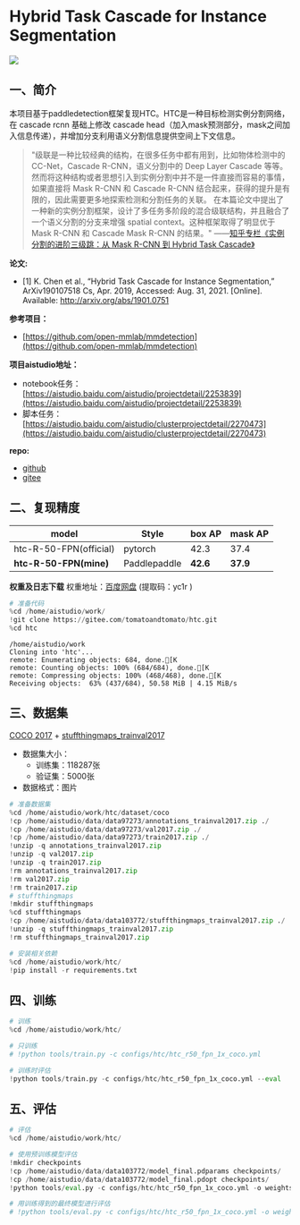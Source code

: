 # 	Hybrid Task Cascade for Instance Segmentation

![](https://ai-studio-static-online.cdn.bcebos.com/66df6d440dd7436da1135b665898c696e921d665f7f4423ea20f00bc56fbeb62)


## 一、简介

本项目基于paddledetection框架复现HTC。HTC是一种目标检测实例分割网络，在 cascade rcnn 基础上修改 cascade head（加入mask预测部分，mask之间加入信息传递），并增加分支利用语义分割信息提供空间上下文信息。

 >"级联是一种比较经典的结构，在很多任务中都有用到，比如物体检测中的 CC-Net，Cascade R-CNN，语义分割中的 Deep Layer Cascade 等等。然而将这种结构或者思想引入到实例分割中并不是一件直接而容易的事情，如果直接将 Mask R-CNN 和 Cascade R-CNN 结合起来，获得的提升是有限的，因此需要更多地探索检测和分割任务的关联。
在本篇论文中提出了一种新的实例分割框架，设计了多任务多阶段的混合级联结构，并且融合了一个语义分割的分支来增强 spatial context。这种框架取得了明显优于 Mask R-CNN 和 Cascade Mask R-CNN 的结果。"
——[知乎专栏《实例分割的进阶三级跳：从 Mask R-CNN 到 Hybrid Task Cascade》](https://zhuanlan.zhihu.com/p/57629509)

**论文:**
- [1] K. Chen et al., “Hybrid Task Cascade for Instance Segmentation,” ArXiv190107518 Cs, Apr. 2019, Accessed: Aug. 31, 2021. [Online]. Available: http://arxiv.org/abs/1901.0751 <br>

**参考项目：**
- [https://github.com/open-mmlab/mmdetection](https://github.com/open-mmlab/mmdetection)

**项目aistudio地址：**
- notebook任务：[https://aistudio.baidu.com/aistudio/projectdetail/2253839](https://aistudio.baidu.com/aistudio/projectdetail/2253839)
- 脚本任务：[https://aistudio.baidu.com/aistudio/clusterprojectdetail/2270473](https://aistudio.baidu.com/aistudio/clusterprojectdetail/2270473)

**repo:**
- [github](https://github.com/laihuihui/htc)
- [gitee](https://gitee.com/tomatoandtomato/htc)

## 二、复现精度

|  model   | Style  | box AP  | mask AP  |
|  ----  | ----  | ----  | ----  |
| htc-R-50-FPN(official)  | pytorch | 42.3 | 37.4 |
| **htc-R-50-FPN(mine)**  | Paddlepaddle | **42.6** | **37.9** |

**权重及日志下载**
权重地址：[百度网盘](https://pan.baidu.com/s/1fThnatGEWrfFm3Q1fagBjQ) (提取码：yc1r )


```python
# 准备代码
%cd /home/aistudio/work/
!git clone https://gitee.com/tomatoandtomato/htc.git
%cd htc
```

    /home/aistudio/work
    Cloning into 'htc'...
    remote: Enumerating objects: 684, done.[K
    remote: Counting objects: 100% (684/684), done.[K
    remote: Compressing objects: 100% (468/468), done.[K
    Receiving objects:  63% (437/684), 50.58 MiB | 4.15 MiB/s  

## 三、数据集

[COCO 2017](https://cocodataset.org/#download) + [stuffthingmaps_trainval2017](http://calvin.inf.ed.ac.uk/wp-content/uploads/data/cocostuffdataset/stuffthingmaps_trainval2017.zip)

- 数据集大小：
  - 训练集：118287张
  - 验证集：5000张
- 数据格式：图片


```python
# 准备数据集
%cd /home/aistudio/work/htc/dataset/coco
!cp /home/aistudio/data/data97273/annotations_trainval2017.zip ./
!cp /home/aistudio/data/data97273/val2017.zip ./
!cp /home/aistudio/data/data97273/train2017.zip ./
!unzip -q annotations_trainval2017.zip
!unzip -q val2017.zip
!unzip -q train2017.zip
!rm annotations_trainval2017.zip
!rm val2017.zip
!rm train2017.zip
# stuffthingmaps
!mkdir stuffthingmaps
%cd stuffthingmaps
!cp /home/aistudio/data/data103772/stuffthingmaps_trainval2017.zip ./
!unzip -q stuffthingmaps_trainval2017.zip
!rm stuffthingmaps_trainval2017.zip
```


```python
# 安装相关依赖
%cd /home/aistudio/work/htc/
!pip install -r requirements.txt
```

## 四、训练


```python
# 训练
%cd /home/aistudio/work/htc/

# 只训练
# !python tools/train.py -c configs/htc/htc_r50_fpn_1x_coco.yml

# 训练时评估
!python tools/train.py -c configs/htc/htc_r50_fpn_1x_coco.yml --eval
```

## 五、评估


```python
# 评估
%cd /home/aistudio/work/htc/

# 使用预训练模型评估
!mkdir checkpoints
!cp /home/aistudio/data/data103772/model_final.pdparams checkpoints/
!cp /home/aistudio/data/data103772/model_final.pdopt checkpoints/
!python tools/eval.py -c configs/htc/htc_r50_fpn_1x_coco.yml -o weights=checkpoints/model_final

# 用训练得到的最终模型进行评估
# !python tools/eval.py -c configs/htc/htc_r50_fpn_1x_coco.yml -o weights=output/htc_r50_fpn_1x_coco/model_final.pdparams
```
